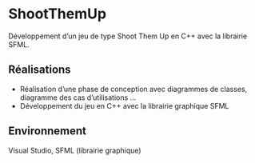 # ShootThemUp

Développement d’un jeu de type Shoot Them Up en C++ avec la librairie SFML.

## Réalisations

* Réalisation d’une phase de conception avec diagrammes de classes, diagramme des cas d’utilisations … 
*	Développement du jeu en C++ avec la librairie graphique SFML 

## Environnement

Visual Studio, SFML (librairie graphique) 

